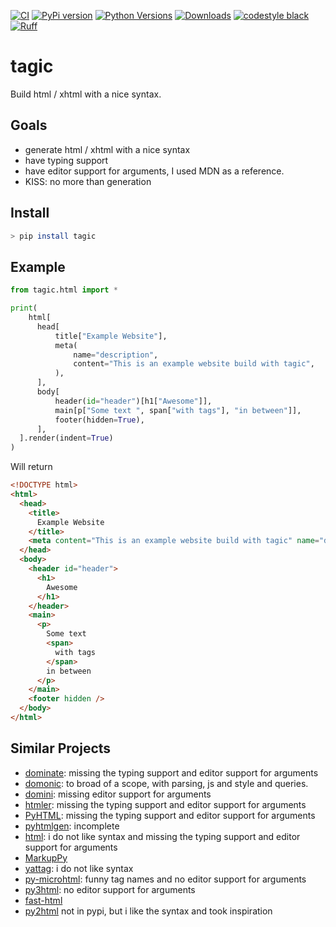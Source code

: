 [![CI](https://github.com/tammoippen/tagic/actions/workflows/CI.yml/badge.svg)](https://github.com/tammoippen/tagic/actions/workflows/CI.yml)
[![PyPi version](https://img.shields.io/pypi/v/tagic.svg)](https://pypi.python.org/pypi/tagic)
[![Python Versions](https://img.shields.io/badge/python-3.11-brightgreen.svg)](https://img.shields.io/badge/python-3.11-brightgreen.svg)
[![Downloads](https://static.pepy.tech/badge/tagic/month)](https://pepy.tech/project/tagic)
[![codestyle black](https://img.shields.io/badge/code%20style-black-000000.svg)](https://github.com/psf/black)
[![Ruff](https://img.shields.io/endpoint?url=https://raw.githubusercontent.com/astral-sh/ruff/main/assets/badge/v2.json)](https://github.com/astral-sh/ruff)
# tagic

Build html / xhtml with a nice syntax.

## Goals

- generate html / xhtml with a nice syntax
- have typing support
- have editor support for arguments, I used MDN as a reference.
- KISS: no more than generation

## Install

```sh
> pip install tagic
```

## Example

```py
from tagic.html import *

print(
    html[
      head[
          title["Example Website"],
          meta(
              name="description",
              content="This is an example website build with tagic",
          ),
      ],
      body[
          header(id="header")[h1["Awesome"]],
          main[p["Some text ", span["with tags"], "in between"]],
          footer(hidden=True),
      ],
  ].render(indent=True)
)
```

Will return

```html
<!DOCTYPE html>
<html>
  <head>
    <title>
      Example Website
    </title>
    <meta content="This is an example website build with tagic" name="description" />
  </head>
  <body>
    <header id="header">
      <h1>
        Awesome
      </h1>
    </header>
    <main>
      <p>
        Some text
        <span>
          with tags
        </span>
        in between
      </p>
    </main>
    <footer hidden />
  </body>
</html>
```

## Similar Projects

- [dominate](https://github.com/Knio/dominate): missing the typing support and editor support for arguments
- [domonic](https://github.com/byteface/domonic): to broad of a scope, with parsing, js and style and queries.
- [domini](https://gitlab.com/deepadmax/domini): missing editor support for arguments
- [htmler](https://github.com/ashep/htmler): missing the typing support and editor support for arguments
- [PyHTML](https://github.com/cenkalti/pyhtml): missing the typing support and editor support for arguments
- [pyhtmlgen](https://github.com/danvran/pyhtmlgen): incomplete
- [html](https://pypi.org/project/html/): i do not like syntax and missing the typing support and editor support for arguments
- [MarkupPy](https://github.com/tylerbakke/MarkupPy)
- [yattag](https://www.yattag.org/): i do not like syntax
- [py-microhtml](https://github.com/elonen/py_microhtml): funny tag names and no editor support for arguments
- [py3html](https://github.com/ozcanyarimdunya/py3html): no editor support for arguments
- [fast-html](https://github.com/pcarbonn/fast_html)
- [py2html](https://github.com/am230/py2html) not in pypi, but i like the syntax and took inspiration
